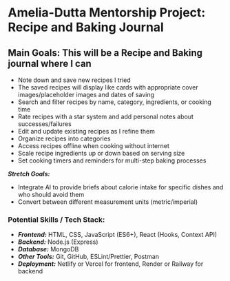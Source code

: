 # Amelia-Dutta Mentorship Project: Recipe and Baking Journal

## Main Goals: This will be a Recipe and Baking journal where I can
- Note down and save new recipes I tried
- The saved recipes will display like cards with appropriate cover images/placeholder images and dates of saving
- Search and filter recipes by name, category, ingredients, or cooking time
- Rate recipes with a star system and add personal notes about successes/failures
- Edit and update existing recipes as I refine them
- Organize recipes into categories
- Access recipes offline when cooking without internet
- Scale recipe ingredients up or down based on serving size
- Set cooking timers and reminders for multi-step baking processes

***Stretch Goals:***
- Integrate AI to provide briefs about calorie intake for specific dishes and who should avoid them
- Convert between different measurement units (metric/imperial)

### Potential Skills / Tech Stack:
- ***Frontend:*** HTML, CSS, JavaScript (ES6+), React (Hooks, Context API)
- ***Backend:*** Node.js (Express)
- ***Database:*** MongoDB
- ***Other Tools:*** Git, GitHub, ESLint/Prettier, Postman
- ***Deployment:*** Netlify or Vercel for frontend, Render or Railway for backend
